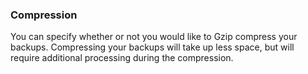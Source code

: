 <!-- post: -->


### Compression

You can specify whether or not you would like to Gzip compress your backups. Compressing your backups will take up less space, but will require additional processing during the compression.  

